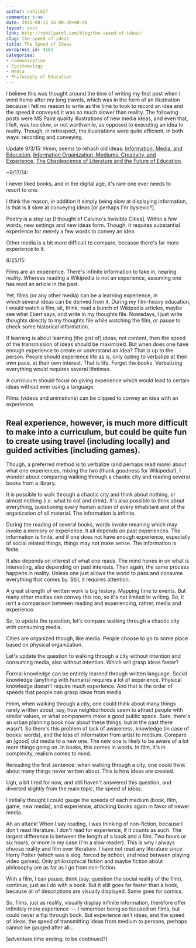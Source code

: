 ```yaml
---
author: rahil627
comments: true
date: 2015-08-15 16:00:48+00:00
layout: post
link: http://rahilpatel.com/blog/the-speed-of-ideas/
slug: the-speed-of-ideas
title: The Speed of Ideas
wordpress_id: 4182
categories:
- Communication
- Epistemology
- Media
- Philosophy of Education
---
```


I believe this was thought around the time of writing my first post when I went home after my long travels, which was in the form of an illustration because I felt no reason to write as the time to took to record an idea and the speed it conveyed it was so much slower than reality. The following posts were MS Paint quality illustrations of new media ideas, and even that, I felt, was too slow, or not worthwhile, as opposed to executing an idea to reality. Though, in retrospect, the illustrations were quite efficient, in both ways: recording and conveying.

Update 9/3/15:
Hmm, seems to rehash old ideas: [Information, Media, and Education](http://www.rahilpatel.com/blog/information-media-and-education), [Information Organization, Mediums, Creativity, and Experience](http://www.rahilpatel.com/blog/information-organization-mediums-creativity-and-experience), [The Obsolescence of Literature and the Future of Education](http://www.rahilpatel.com/blog/the-obsolescence-of-literature-and-the-future-of-education).

~9/17/14:

I never liked books, and in the digital age, it's rare one ever needs to resort to one.

I think the reason, in addition it simply being slow at displaying information, is that is it slow at conveying ideas [or perhaps I'm dyslexic?].

Poetry is a step up [I thought of Calvino's Invisible Cities]. Within a few words, new settings and new ideas form. Though, it requires substantial experience for merely a few words to convey an idea.

Other media is a bit more difficult to compare, because there's far more experience to it.

8/25/15:

Films are an experience. There's infinite information to take in, nearing reality. Whereas reading a Wikipedia is not an experience, assuming one has read an article in the past.

Yet, films (or any other media) can be a learning experience, in which several ideas can be derived from it. During my film-heavy education, I would watch a film, sit, think, read a bunch of Wikipedia articles, maybe see what Ebert says, and write in my thoughts file. Nowadays, I just write thoughts directly to my thoughts file while watching the film, or pause to check some historical information.

If learning is about learning [the gist of] ideas, not content, then the speed of the transmission of ideas should be maximized. But when does one have enough experience to create or understand an idea? That is up to the person. People should experience life as is, only opting to verbalize at their own pace, at their own interest. That is life. Forget the books. Verbalizing everything would requires several lifetimes.

A curriculum should focus on giving experience which would lead to certain ideas without ever using a language.

Films (videos and animations) can be clipped to convey an idea with an experience.

Real experience, however, is much more difficult to make into a curriculum, but could be quite fun to create using travel (including locally) and guided activities (including games).
--
Though, a preferred method is to verbalize (and perhaps read more) about what one experiences, mixing the two (thank goodness for Wikipedia!), I wonder about comparing walking through a chaotic city and reading several books from a library.

It is possible to walk through a chaotic city and think about nothing, or almost nothing (i.e. what to eat and drink). It's also possible to think about everything, questioning every human action of every inhabitant and of the organization of all material. The information is infinite.

During the reading of several books, words invoke meaning which may invoke a memory or experience. It all depends on past experiences. The information is finite, and if one does not have enough experience, especially of social related things, things may not make sense. The information is finite.

It also depends on interest of what one reads. The mind hones in on what is interesting, also depending on past interests. Then again, the same process happens in reality. Unless one just allows the world to pass and consume everything that comes by. Still, it requires attention.

A great strength of written work is big history. Mapping time to events. But many other medias can convey this too, so it's not limited to writing. So, it isn't a comparison between reading and experiencing, rather, media and experience.

So, to update the question, let's compare walking through a chaotic city with consuming media.

Cities are organized though, like media. People choose to go to some place based on physical organization.

Let's update the question to walking through a city without intention and consuming media, also without intention. Which will grasp ideas faster?

Formal knowledge can be entirely learned through written language. Social knowledge (anything with humans) requires a lot of experience. Physical knowledge doesn't require much experience. And that is the order of speeds that people can grasp ideas from media.

Hmm, when walking through a city, one could think about many things rarely written about, say, how neighborhoods seem to attract people with similar values, or what components make a good public space. Sure, there's an urban planning book now about these things, but in the past there wasn't. So there's this problem of lack of awareness, knowledge (in case of books: words), and the loss of information from artist to medium. Compare an [good] old media to a new one. The new one is likely to be aware of a lot more things going on. In books, this comes in words. In film, it's in complexity, realism comes to mind.

Rereading the first sentence: when walking through a city, one could think about many things never written about. This is how ideas are created.

Ugh, a bit tired for now, and still haven't answered this question, and diverted slightly from the main topic, the speed of ideas.

I initially thought I could gauge the speeds of each medium (book, film, game, new media), and experience, attacking books again in favor of newer media.

Ah an attack! When I say reading, I was thinking of non-fiction, because I don't read literature. I don't read for experience, if it counts as such. The largest difference is between the length of a book and a film. Two hours or six hours, or more in my case (I'm a slow reader). This is why I always choose reality and film over literature. I have not read any literature since Harry Potter (which was a slog, forced by school, and read between playing video games). Only philosophical fiction and maybe fiction about philosophy are as far as I go from non-fiction.

With a film, I can pause, think (say, question the social reality of the film), continue, just as I do with a book. But it still goes far faster than a book, because all of descriptions are visually displayed. Same goes for comics.

So, films, just as reality, visually display infinite information, therefore offer infinitely more experience  -- I remember being so focused on films, but could never a flip through book. But experience isn't ideas, and the speed of ideas, the speed of transmitting ideas from medium to persons, perhaps cannot be gauged after all...

[adventure time ending, to be continued?]
